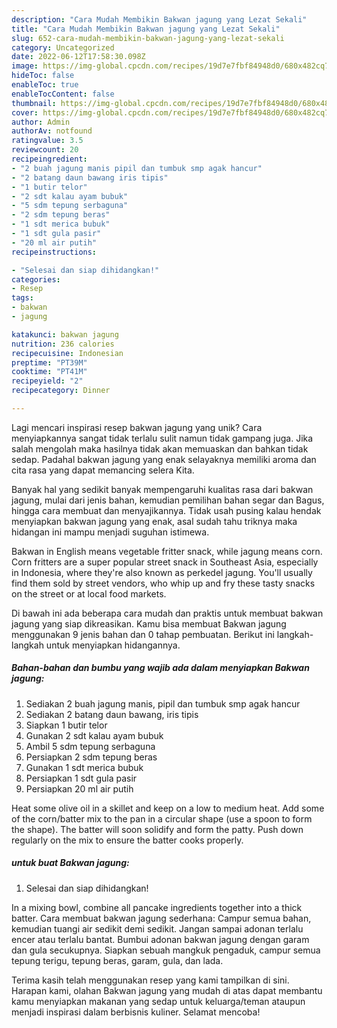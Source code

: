 ```yaml
---
description: "Cara Mudah Membikin Bakwan jagung yang Lezat Sekali"
title: "Cara Mudah Membikin Bakwan jagung yang Lezat Sekali"
slug: 652-cara-mudah-membikin-bakwan-jagung-yang-lezat-sekali
category: Uncategorized
date: 2022-06-12T17:58:30.098Z
image: https://img-global.cpcdn.com/recipes/19d7e7fbf84948d0/680x482cq70/bakwan-jagung-foto-resep-utama.jpg
hideToc: false
enableToc: true
enableTocContent: false
thumbnail: https://img-global.cpcdn.com/recipes/19d7e7fbf84948d0/680x482cq70/bakwan-jagung-foto-resep-utama.jpg
cover: https://img-global.cpcdn.com/recipes/19d7e7fbf84948d0/680x482cq70/bakwan-jagung-foto-resep-utama.jpg
author: Admin
authorAv: notfound
ratingvalue: 3.5
reviewcount: 20
recipeingredient:
- "2 buah jagung manis pipil dan tumbuk smp agak hancur"
- "2 batang daun bawang iris tipis"
- "1 butir telor"
- "2 sdt kalau ayam bubuk"
- "5 sdm tepung serbaguna"
- "2 sdm tepung beras"
- "1 sdt merica bubuk"
- "1 sdt gula pasir"
- "20 ml air putih"
recipeinstructions:

- "Selesai dan siap dihidangkan!"
categories:
- Resep
tags:
- bakwan
- jagung

katakunci: bakwan jagung 
nutrition: 236 calories
recipecuisine: Indonesian
preptime: "PT39M"
cooktime: "PT41M"
recipeyield: "2"
recipecategory: Dinner

---
```





Lagi mencari inspirasi resep bakwan jagung yang unik? Cara menyiapkannya sangat tidak terlalu sulit namun tidak gampang juga. Jika salah mengolah maka hasilnya tidak akan memuaskan dan bahkan tidak sedap. Padahal bakwan jagung yang enak selayaknya memiliki aroma dan cita rasa yang dapat memancing selera Kita.





Banyak hal yang sedikit banyak mempengaruhi kualitas rasa dari bakwan jagung, mulai dari jenis bahan, kemudian pemilihan bahan segar dan Bagus, hingga cara membuat dan menyajikannya. Tidak usah pusing kalau hendak menyiapkan bakwan jagung yang enak,      asal sudah tahu triknya maka hidangan ini mampu menjadi suguhan istimewa.














Bakwan in English means vegetable fritter snack, while jagung means corn. Corn fritters are a super popular street snack in Southeast Asia, especially in Indonesia, where they&#39;re also known as perkedel jagung. You&#39;ll usually find them sold by street vendors, who whip up and fry these tasty snacks on the street or at local food markets.






Di bawah ini ada beberapa cara mudah dan praktis untuk membuat bakwan jagung yang siap dikreasikan. Kamu bisa membuat Bakwan jagung menggunakan 9 jenis bahan dan 0 tahap pembuatan. Berikut ini langkah-langkah untuk menyiapkan hidangannya.

<!--inarticleads1-->

##### Bahan-bahan dan bumbu yang wajib ada dalam menyiapkan Bakwan jagung:

1. Sediakan 2 buah jagung manis, pipil dan tumbuk smp agak hancur
1. Sediakan 2 batang daun bawang, iris tipis
1. Siapkan 1 butir telor
1. Gunakan 2 sdt kalau ayam bubuk
1. Ambil 5 sdm tepung serbaguna
1. Persiapkan 2 sdm tepung beras
1. Gunakan 1 sdt merica bubuk
1. Persiapkan 1 sdt gula pasir
1. Persiapkan 20 ml air putih


Heat some olive oil in a skillet and keep on a low to medium heat. Add some of the corn/batter mix to the pan in a circular shape (use a spoon to form the shape). The batter will soon solidify and form the patty. Push down regularly on the mix to ensure the batter cooks properly. 

<!--inarticleads2-->

#####  untuk buat Bakwan jagung:


1. Selesai dan siap dihidangkan!

In a mixing bowl, combine all pancake ingredients together into a thick batter. Cara membuat bakwan jagung sederhana: Campur semua bahan, kemudian tuangi air sedikit demi sedikit. Jangan sampai adonan terlalu encer atau terlalu bantat. Bumbui adonan bakwan jagung dengan garam dan gula secukupnya. Siapkan sebuah mangkuk pengaduk, campur semua tepung terigu, tepung beras, garam, gula, dan lada. 

Terima kasih telah menggunakan resep yang kami tampilkan di sini. Harapan kami, olahan Bakwan jagung yang mudah di atas dapat membantu kamu menyiapkan makanan yang sedap untuk keluarga/teman ataupun menjadi inspirasi dalam berbisnis kuliner. Selamat mencoba!
